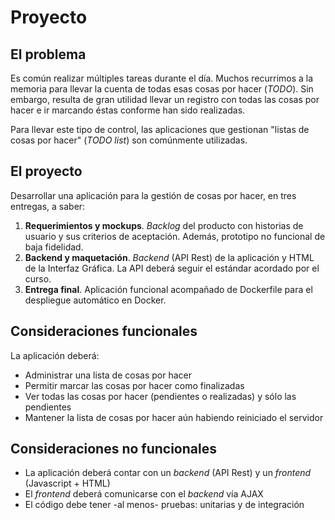 # Proyecto

## El problema

Es común realizar múltiples tareas durante el día. Muchos recurrimos a la memoria para llevar la cuenta de todas esas cosas por hacer (*TODO*). Sin embargo, resulta de gran utilidad llevar un registro con todas las cosas por hacer e ir marcando éstas conforme han sido realizadas.

Para llevar este tipo de control, las aplicaciones que gestionan "listas de cosas por hacer" (*TODO list*) son comúnmente utilizadas.

## El proyecto

Desarrollar una aplicación para la gestión de cosas por hacer, en tres entregas, a saber:

1. **Requerimientos y mockups**. *Backlog* del producto con historias de usuario y sus criterios de aceptación. Además, prototipo no funcional de baja fidelidad.
1. **Backend y maquetación**. *Backend* (API Rest) de la aplicación y HTML de la Interfaz Gráfica. La API deberá seguir el estándar acordado por el curso.
1. **Entrega final**. Aplicación funcional acompañado de Dockerfile para el despliegue automático en Docker.

## Consideraciones funcionales

La aplicación deberá:
- Administrar una lista de cosas por hacer
- Permitir marcar las cosas por hacer como finalizadas
- Ver todas las cosas por hacer (pendientes o realizadas) y sólo las pendientes
- Mantener la lista de cosas por hacer aún habiendo reiniciado el servidor

## Consideraciones no funcionales

- La aplicación deberá contar con un *backend* (API Rest) y un *frontend* (Javascript + HTML)
- El *frontend* deberá comunicarse con el *backend* vía AJAX
- El código debe tener -al menos- pruebas: unitarias y de integración
